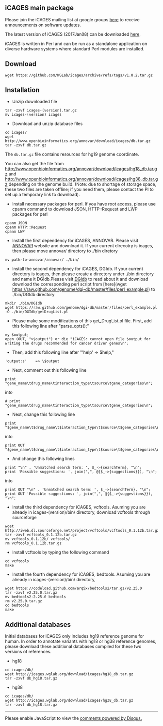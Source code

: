 ## iCAGES main package

Please join the iCAGES mailing list at google groups [here](https://groups.google.com/forum/?hl=en#!forum/icages) to receive announcements on software updates.

The latest version of iCAGES (2017Jan08) can be downloaded [here](https://github.com/WangGenomicsLab/icages/releases/tag/v1.0.2).

iCAGES is written in Perl and can be run as a standalone application on diverse hardware systems where standard Perl modules are installed.

## Download

```
wget https://github.com/WGLab/icages/archive/refs/tags/v1.0.2.tar.gz
```

## Installation

- Unzip downloaded file

```
tar -zxvf icages-(version).tar.gz
mv icages-(version) icages
```

- Download and unzip database files

```
cd icages/
wget http://www.openbioinformatics.org/annovar/download/icages/db.tar.gz
tar -zxvf db.tar.gz
```

The `db.tar.gz` file contains resources for hg19 genome coordinate.

You can also get the file from
http://www.openbioinformatics.org/annovar/download/icages/hg18_db.tar.gz
and http://www.openbioinformatics.org/annovar/download/icages/hg38_db.tar.gz depending on the genome build. (Note: due to shortage of storage space, these two files are taken offline; if you need them, please contact the PI to set up a temporary link to download).


- Install necessary packages for perl. If you have root access, please use cpanm command to download JSON, HTTP::Request and LWP packages for perl

```
cpanm JSON
cpanm HTTP::Request
cpanm LWP
```

- Install the first dependency for iCAGES, ANNOVAR. Please visit [ANNOVAR](http://www.openbioinformatics.org/annovar/annovar_download.html) website and download it. If your current direcotry is icages, then please move annovar/ directory to ./bin diretory 
```
mv path-to-annovar/annovar/ ./bin/
```

- Install the second dependency for iCAGES, DGIdb. If your current directory is icages, then please create a directory under ./bin directory and name it DGIdb.Please visit [DGIdb](http://dgidb.genome.wustl.edu/) to read about it and download download the corresponding perl script from [here](wget https://raw.github.com/genome/dgi-db/master/files/perl_example.pl) to ./bin/DGIdb directory

```
mkdir ./bin/DGIdb
wget https://raw.github.com/genome/dgi-db/master/files/perl_example.pl -O ./bin/DGIdb/getDrugList.pl
```

- Please make some modifications of this get_DrugList.pl file. First, add this following line after "parse_opts();" 

``` 
my $output;
open (OUT, ">$output") or die "iCAGES: cannot open file $output for writing the drugs recommended for cancer driver genes\n";
```

- Then, add this following line after "'help' => \$help,"

```
'output:s'    => \$output 
```

- Next, comment out this following line 

```
print "gene_name\tdrug_name\tinteraction_type\tsource\tgene_categories\n";
```
into
```
# print "gene_name\tdrug_name\tinteraction_type\tsource\tgene_categories\n";
```

- Next, change this following line

```
print "$gene_name\t$drug_name\t$interaction_type\t$source\t$gene_categories\n"; 
```
into
```
print OUT "$gene_name\t$drug_name\t$interaction_type\t$source\t$gene_categories\n"; 
```

- And change this following lines

```
print "\n" . 'Unmatched search term: ', $_->{searchTerm}, "\n";
print 'Possible suggestions: ', join(",", @{$_->{suggestions}}), "\n";
```
into 
```
print OUT "\n" . 'Unmatched search term: ', $_->{searchTerm}, "\n";
print OUT 'Possible suggestions: ', join(",", @{$_->{suggestions}}), "\n";
```

- Install the third dependency for iCAGES, vcftools. Asuming you are already in icages-(version)/bin/ directory, download vcftools through sourceforge

```
wget http://iweb.dl.sourceforge.net/project/vcftools/vcftools_0.1.12b.tar.gz
tar -zxvf vcftools_0.1.12b.tar.gz 
mv vcftools_0.1.12b/ vcftools/
rm vcftools_0.1.12b.tar.gz
```

- Install vcftools by typing the following command

```
cd vcftools
make
```

- Install the fourth dependency for iCAGES, bedtools. Asuming you are already in icages-(version)/bin/ directory,

```
wget https://codeload.github.com/arq5x/bedtools2/tar.gz/v2.25.0
tar -zxvf v2.25.0.tar.gz
mv bedtools2-2.25.0 bedtools
rm v2.25.0.tar.gz
cd bedtools
make
```

## Additional databases

Initial databases for iCAGES only includes hg19 reference genome for human. In order to annotate variants with hg18 or hg38 reference genomes, please download these additional databases compiled for these two versions of references.

- hg18

```
cd icages/db/
wget http://icages.wglab.org/download/icages/hg18_db.tar.gz
tar -zxvf db_hg18.tar.gz
```

- hg38

```
cd icages/db/
wget http://icages.wglab.org/download/icages/hg38_db.tar.gz
tar -zxvf db_hg18.tar.gz
```



---

<div id="disqus_thread"></div>
<script type="text/javascript">
/* * * CONFIGURATION VARIABLES * * */
var disqus_shortname = 'icages';
var disqus_identifier = 'download';
var disquss_title = 'iCAGES Download';

/* * * DON'T EDIT BELOW THIS LINE * * */
(function() {
var dsq = document.createElement('script'); dsq.type = 'text/javascript'; dsq.async = true;
dsq.src = '//' + disqus_shortname + '.disqus.com/embed.js';
(document.getElementsByTagName('head')[0] || document.getElementsByTagName('body')[0]).appendChild(dsq);
})();
</script>
<noscript>Please enable JavaScript to view the <a href="https://disqus.com/?ref_noscript" rel="nofollow">comments powered by Disqus.</a></noscript>


